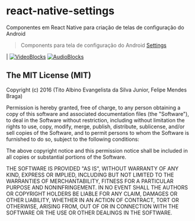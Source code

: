 # react-native-settings
Componentes em React Native para criação de telas de configuração do Android

> Components para tela de configuração do Android
[Settings](https://www.google.com/design/spec/patterns/settings.html#settings-usage)

| [![VideoBlocks](https://raw.githubusercontent.com/tjunior/react-native-settings/master/Screenshot_20160505-141239.png)](https://raw.githubusercontent.com/tjunior/react-native-settings/master/Screenshot_20160505-141239.png)   [![AudioBlocks](https://raw.githubusercontent.com/tjunior/react-native-settings/master/Screenshot_20160505-141300.png)](https://raw.githubusercontent.com/tjunior/react-native-settings/master/Screenshot_20160505-141300.png)




## The MIT License (MIT)
Copyright (c) 2016 (Tito Albino Evangelista da Silva Junior, Felipe Mendes Braga)

Permission is hereby granted, free of charge, to any person obtaining a copy of this software and associated documentation files (the "Software"), to deal in the Software without restriction, including without limitation the rights to use, copy, modify, merge, publish, distribute, sublicense, and/or sell copies of the Software, and to permit persons to whom the Software is furnished to do so, subject to the following conditions:

The above copyright notice and this permission notice shall be included in all copies or substantial portions of the Software.

THE SOFTWARE IS PROVIDED "AS IS", WITHOUT WARRANTY OF ANY KIND, EXPRESS OR IMPLIED, INCLUDING BUT NOT LIMITED TO THE WARRANTIES OF MERCHANTABILITY, FITNESS FOR A PARTICULAR PURPOSE AND NONINFRINGEMENT. IN NO EVENT SHALL THE AUTHORS OR COPYRIGHT HOLDERS BE LIABLE FOR ANY CLAIM, DAMAGES OR OTHER LIABILITY, WHETHER IN AN ACTION OF CONTRACT, TORT OR OTHERWISE, ARISING FROM, OUT OF OR IN CONNECTION WITH THE SOFTWARE OR THE USE OR OTHER DEALINGS IN THE SOFTWARE.
